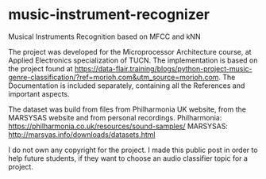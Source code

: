 # music-instrument-recognizer
Musical Instruments Recognition based on MFCC and kNN

The project was developed for the Microprocessor Architecture course, at Applied Electronics specialization of TUCN. 
The implementation is based on the project found at https://data-flair.training/blogs/python-project-music-genre-classification/?ref=morioh.com&utm_source=morioh.com.
The Documentation is included separately, containing all the References and important aspects.

The dataset was build from files from Philharmonia UK website, from the MARSYSAS website and from personal recordings. 
Philharmonia: https://philharmonia.co.uk/resources/sound-samples/
MARSYSAS: http://marsyas.info/downloads/datasets.html

I do not own any copyright for the project. I made this public post in order to help future students, if they want to choose an audio classifier topic for a project. 
